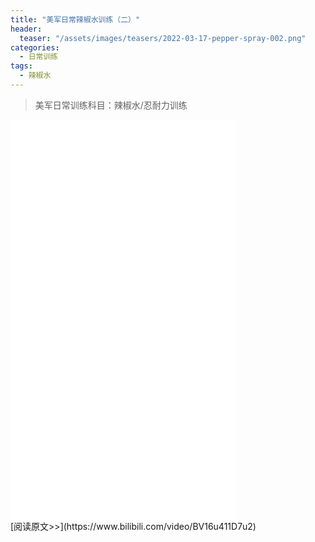 ```yaml
---
title: "美军日常辣椒水训练（二）"
header:
  teaser: "/assets/images/teasers/2022-03-17-pepper-spray-002.png"
categories:
  - 日常训练
tags:
  - 辣椒水
---
```


>美军日常训练科目：辣椒水/忍耐力训练

<iframe width="360px" height="640px" src="//player.bilibili.com/player.html?aid=509435440&bvid=BV16u411D7u2&cid=700108221&page=1" scrolling="no" border="0" frameborder="no" framespacing="0" allowfullscreen="true"> </iframe>
<br/>
[阅读原文>>](https://www.bilibili.com/video/BV16u411D7u2)
